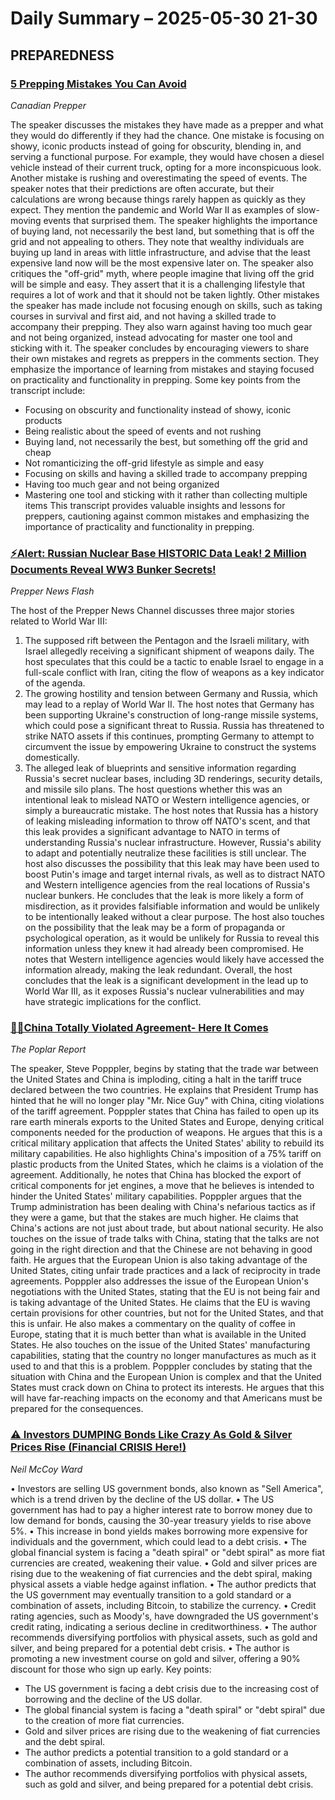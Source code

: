 # Daily Summary – 2025-05-30 21-30



## PREPAREDNESS

### [5 Prepping Mistakes You Can Avoid](https://www.youtube.com/watch?v=DKP3vh0lpk0)
*Canadian Prepper*  

The speaker discusses the mistakes they have made as a prepper and what they would do differently if they had the chance. One mistake is focusing on showy, iconic products instead of going for obscurity, blending in, and serving a functional purpose. For example, they would have chosen a diesel vehicle instead of their current truck, opting for a more inconspicuous look.
Another mistake is rushing and overestimating the speed of events. The speaker notes that their predictions are often accurate, but their calculations are wrong because things rarely happen as quickly as they expect. They mention the pandemic and World War II as examples of slow-moving events that surprised them.
The speaker highlights the importance of buying land, not necessarily the best land, but something that is off the grid and not appealing to others. They note that wealthy individuals are buying up land in areas with little infrastructure, and advise that the least expensive land now will be the most expensive later on.
The speaker also critiques the "off-grid" myth, where people imagine that living off the grid will be simple and easy. They assert that it is a challenging lifestyle that requires a lot of work and that it should not be taken lightly.
Other mistakes the speaker has made include not focusing enough on skills, such as taking courses in survival and first aid, and not having a skilled trade to accompany their prepping. They also warn against having too much gear and not being organized, instead advocating for master one tool and sticking with it.
The speaker concludes by encouraging viewers to share their own mistakes and regrets as preppers in the comments section. They emphasize the importance of learning from mistakes and staying focused on practicality and functionality in prepping.
Some key points from the transcript include:
* Focusing on obscurity and functionality instead of showy, iconic products
* Being realistic about the speed of events and not rushing
* Buying land, not necessarily the best, but something off the grid and cheap
* Not romanticizing the off-grid lifestyle as simple and easy
* Focusing on skills and having a skilled trade to accompany prepping
* Having too much gear and not being organized
* Mastering one tool and sticking with it rather than collecting multiple items
This transcript provides valuable insights and lessons for preppers, cautioning against common mistakes and emphasizing the importance of practicality and functionality in prepping.



### [⚡Alert: Russian Nuclear Base HISTORIC Data Leak! 2 Million Documents Reveal WW3 Bunker Secrets!](https://www.youtube.com/watch?v=jJwpfAraOQA)
*Prepper News Flash*  

The host of the Prepper News Channel discusses three major stories related to World War III:
1. The supposed rift between the Pentagon and the Israeli military, with Israel allegedly receiving a significant shipment of weapons daily. The host speculates that this could be a tactic to enable Israel to engage in a full-scale conflict with Iran, citing the flow of weapons as a key indicator of the agenda.
2. The growing hostility and tension between Germany and Russia, which may lead to a replay of World War II. The host notes that Germany has been supporting Ukraine's construction of long-range missile systems, which could pose a significant threat to Russia. Russia has threatened to strike NATO assets if this continues, prompting Germany to attempt to circumvent the issue by empowering Ukraine to construct the systems domestically.
3. The alleged leak of blueprints and sensitive information regarding Russia's secret nuclear bases, including 3D renderings, security details, and missile silo plans. The host questions whether this was an intentional leak to mislead NATO or Western intelligence agencies, or simply a bureaucratic mistake.
The host notes that Russia has a history of leaking misleading information to throw off NATO's scent, and that this leak provides a significant advantage to NATO in terms of understanding Russia's nuclear infrastructure. However, Russia's ability to adapt and potentially neutralize these facilities is still unclear.
The host also discusses the possibility that this leak may have been used to boost Putin's image and target internal rivals, as well as to distract NATO and Western intelligence agencies from the real locations of Russia's nuclear bunkers. He concludes that the leak is more likely a form of misdirection, as it provides falsifiable information and would be unlikely to be intentionally leaked without a clear purpose.
The host also touches on the possibility that the leak may be a form of propaganda or psychological operation, as it would be unlikely for Russia to reveal this information unless they knew it had already been compromised. He notes that Western intelligence agencies would likely have accessed the information already, making the leak redundant.
Overall, the host concludes that the leak is a significant development in the lead up to World War III, as it exposes Russia's nuclear vulnerabilities and may have strategic implications for the conflict.



### [🚨🚨China Totally Violated Agreement- Here It Comes](https://www.youtube.com/watch?v=n8oEJdkpqf4)
*The Poplar Report*  

The speaker, Steve Popppler, begins by stating that the trade war between the United States and China is imploding, citing a halt in the tariff truce declared between the two countries. He explains that President Trump has hinted that he will no longer play "Mr. Nice Guy" with China, citing violations of the tariff agreement.
Popppler states that China has failed to open up its rare earth minerals exports to the United States and Europe, denying critical components needed for the production of weapons. He argues that this is a critical military application that affects the United States' ability to rebuild its military capabilities.
He also highlights China's imposition of a 75% tariff on plastic products from the United States, which he claims is a violation of the agreement. Additionally, he notes that China has blocked the export of critical components for jet engines, a move that he believes is intended to hinder the United States' military capabilities.
Popppler argues that the Trump administration has been dealing with China's nefarious tactics as if they were a game, but that the stakes are much higher. He claims that China's actions are not just about trade, but about national security.
He also touches on the issue of trade talks with China, stating that the talks are not going in the right direction and that the Chinese are not behaving in good faith. He argues that the European Union is also taking advantage of the United States, citing unfair trade practices and a lack of reciprocity in trade agreements.
Popppler also addresses the issue of the European Union's negotiations with the United States, stating that the EU is not being fair and is taking advantage of the United States. He claims that the EU is waving certain provisions for other countries, but not for the United States, and that this is unfair.
He also makes a commentary on the quality of coffee in Europe, stating that it is much better than what is available in the United States. He also touches on the issue of the United States' manufacturing capabilities, stating that the country no longer manufactures as much as it used to and that this is a problem.
Popppler concludes by stating that the situation with China and the European Union is complex and that the United States must crack down on China to protect its interests. He argues that this will have far-reaching impacts on the economy and that Americans must be prepared for the consequences.



### [⚠️ Investors DUMPING Bonds Like Crazy As Gold & Silver Prices Rise (Financial CRISIS Here!)](https://www.youtube.com/watch?v=dOyoljrgDJY)
*Neil McCoy Ward*  

• Investors are selling US government bonds, also known as "Sell America", which is a trend driven by the decline of the US dollar.
• The US government has had to pay a higher interest rate to borrow money due to low demand for bonds, causing the 30-year treasury yields to rise above 5%.
• This increase in bond yields makes borrowing more expensive for individuals and the government, which could lead to a debt crisis.
• The global financial system is facing a "death spiral" or "debt spiral" as more fiat currencies are created, weakening their value.
• Gold and silver prices are rising due to the weakening of fiat currencies and the debt spiral, making physical assets a viable hedge against inflation.
• The author predicts that the US government may eventually transition to a gold standard or a combination of assets, including Bitcoin, to stabilize the currency.
• Credit rating agencies, such as Moody's, have downgraded the US government's credit rating, indicating a serious decline in creditworthiness.
• The author recommends diversifying portfolios with physical assets, such as gold and silver, and being prepared for a potential debt crisis.
• The author is promoting a new investment course on gold and silver, offering a 90% discount for those who sign up early.
Key points:
* The US government is facing a debt crisis due to the increasing cost of borrowing and the decline of the US dollar.
* The global financial system is facing a "death spiral" or "debt spiral" due to the creation of more fiat currencies.
* Gold and silver prices are rising due to the weakening of fiat currencies and the debt spiral.
* The author predicts a potential transition to a gold standard or a combination of assets, including Bitcoin.
* The author recommends diversifying portfolios with physical assets, such as gold and silver, and being prepared for a potential debt crisis.

